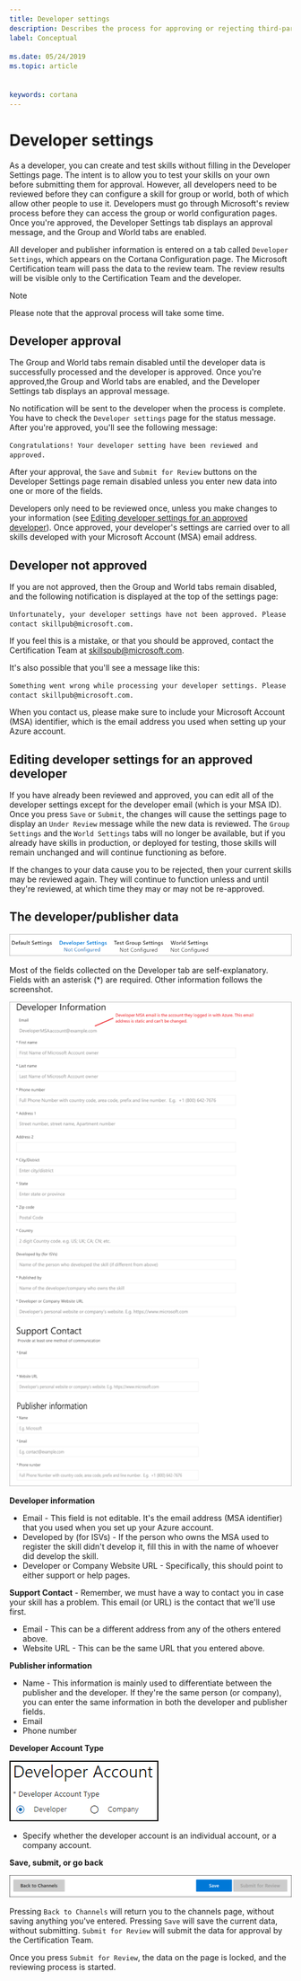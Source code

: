 ```yaml
---
title: Developer settings
description: Describes the process for approving or rejecting third-party Cortana developers.
label: Conceptual

ms.date: 05/24/2019
ms.topic: article


keywords: cortana
---
```


# Developer settings

As a developer, you can create and test skills without filling in the Developer Settings page. The intent is to allow you to test your skills on your own before submitting them for approval. However, all developers need to be reviewed before they can configure a skill for group or world, both of which allow other people to use it. Developers must go through Microsoft's review process before they can access the group or world configuration pages. Once you're approved,  the Developer Settings tab displays an approval message, and the Group and World tabs are enabled.

All developer and publisher information is entered on a tab called `Developer Settings`, which appears on the Cortana Configuration page. The Microsoft Certification team will pass the data to the review team. The review results will be visible only to the Certification Team and the developer.

> [!NOTE]
> Please note that the approval process will take some time.

## Developer approval

The Group and World tabs remain disabled until the developer data is successfully processed and the developer is approved. Once you're approved,the Group and World tabs are enabled, and the Developer Settings tab displays an approval message.

No notification will be sent to the developer when the process is complete. You have to check the `Developer settings` page for the status message. After you're approved, you'll see the following message:

`Congratulations! Your developer setting have been reviewed and approved.`

After your approval, the `Save` and `Submit for Review` buttons on the Developer Settings page remain disabled unless you enter new data into one or more of the fields.

Developers only need to be reviewed once, unless you make changes to your information (see [Editing developer settings for an approved developer](#editing-developer-settings-for-an-approved-developer)). Once approved, your developer's settings are carried over to all skills developed with your Microsoft Account (MSA) email address.

## Developer not approved

If you are not approved, then the Group and World tabs remain disabled, and the following notification is displayed at the top of the settings page:

`Unfortunately, your developer settings have not been approved. Please contact skillpub@microsoft.com.`

If you feel this is a mistake, or that you should be approved, contact the Certification Team at skillspub@microsoft.com.

It's also possible that you'll see a message like this:

`Something went wrong while processing your developer settings. Please contact skillpub@microsoft.com.`

When you contact us, please make sure to include your Microsoft Account (MSA) identifier, which is the email address you used when setting up your Azure account.

## Editing developer settings for an approved developer

If you have already been reviewed and approved, you can edit all of the developer settings except for the developer email (which is your MSA ID). Once you press `Save` or `Submit`, the changes will cause the settings page to display an `Under Review` message while the new data is reviewed. The `Group Settings` and the `World Settings` tabs will no longer be available, but if you already have skills in production, or deployed for testing, those skills will remain unchanged and will continue functioning as before.

If the changes to your data cause you to be rejected, then your current skills may be reviewed again. They will continue to function unless and until they're reviewed, at which time they may or may not be re-approved.

## The developer/publisher data

![Developer settings](../media/images/dev_settings.png)

Most of the fields collected on the Developer tab are self-explanatory. Fields with an asterisk (*) are required. Other information follows the screenshot.

<!-- ![Page tabs](../media/images/vetting-buttons-02.png) -->

![Data entry fields](../media/images/vetting-dev-info.png)

**Developer information**

- Email - This field is not editable. It's the email address (MSA identifier) that you used when you set up your Azure account.
- Developed by (for ISVs) - If the person who owns the MSA used to register the skill didn't develop it, fill this in with the name of whoever did develop the skill.
- Developer or Company Website URL - Specifically, this should point to either support or help pages.

**Support Contact** - Remember, we must have a way to contact you in case your skill has a problem. This email (or URL) is the contact that we'll use first.

- Email - This can be a different address from any of the others entered above.
- Website URL - This can be the same URL that you entered above.

**Publisher information**

- Name - This information is mainly used to differentiate between the publisher and the developer. If they're the same person (or company), you can enter the same information in both the developer and publisher fields.
- Email
- Phone number

**Developer Account Type**

![Developer Account Type - Developer](../media/images/world_settings-developer_account-developer.png)

- Specify whether the developer account is an individual account, or a company account.

<!--Hopefully, portions of this data can be pre-populated using data gleaned from the MSA Azure account -->

**Save, submit, or go back**

![Page buttons](../media/images/vetting-buttons-01.png)

Pressing `Back to Channels` will return you to the channels page, without saving anything you've entered. Pressing `Save` will save the current data, without submitting. `Submit for Review` will submit the data for approval by the Certification Team.

Once you press `Submit for Review`, the data on the page is locked, and the reviewing process is started.
